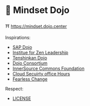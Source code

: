 # 🥋 Mindset Dojo

⛩️ https://mindset.dojo.center

Inspirations:

* [SAP Dojo](https://github.com/sap-samples/dojo)
* [Institue for Zen Leadership](https://zenleader.global)
* [Tenshinkan Dojo](https://japaneseculturecenter.com/classes/aikido)
* [Dojo Consortium](https://dojoconsortium.org)
* [InnerSource Commons Foundation](https://innersourcecommons.org)
* [Cloud Secuirty office Hours](https://csoh.org)
* [Fearless Change](https://fearlesschangepatterns.com)

Respect: 

* [LICENSE](LICENSE.md)
